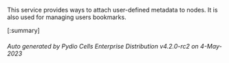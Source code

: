 






This service provides ways to attach user-defined metadata to nodes. It is also used for managing users bookmarks.

[:summary]

###### Auto generated by Pydio Cells Enterprise Distribution v4.2.0-rc2 on 4-May-2023
